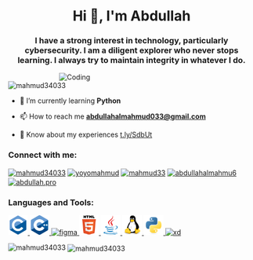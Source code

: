<h1 align="center">Hi 👋, I'm Abdullah</h1>
<h3 align="center">I have a strong interest in technology, particularly cybersecurity. I am a diligent explorer who never stops learning. I always try to maintain integrity in whatever I do.</h3>
<!--<img align="right" alt="Coding" width="400" src="https://user-images.githubusercontent.com/74038190/212749447-bfb7e725-6987-49d9-ae85-2015e3e7cc41.gif">-->
<img align="right" alt="Coding" width="400" src="https://cdn.dribbble.com/users/1162077/screenshots/3848914/media/7ed7d5ca074b48b328150e5a231e8d1f.gif">

<p align="left"> <img src="https://komarev.com/ghpvc/?username=mahmud34033&label=Profile%20views&color=0e75b6&style=flat" alt="mahmud34033" /> </p>

- 🌱 I’m currently learning **Python**

- 📫 How to reach me **abdullahalmahmud033@gmail.com**

- 📄 Know about my experiences [t.ly/SdbUt](https://t.ly/SdbUt)

<h3 align="left">Connect with me:</h3>
<p align="left">
<a href="https://linkedin.com/in/mahmud34033" target="blank"><img align="center" src="https://raw.githubusercontent.com/rahuldkjain/github-profile-readme-generator/master/src/images/icons/Social/linked-in-alt.svg" alt="mahmud34033" height="30" width="40" /></a>
<a href="https://fb.com/yoyomahmud" target="blank"><img align="center" src="https://raw.githubusercontent.com/rahuldkjain/github-profile-readme-generator/master/src/images/icons/Social/facebook.svg" alt="yoyomahmud" height="30" width="40" /></a>
<a href="https://www.codechef.com/users/mahmud33" target="blank"><img align="center" src="https://cdn.jsdelivr.net/npm/simple-icons@3.1.0/icons/codechef.svg" alt="mahmud33" height="30" width="40" /></a>
<a href="https://www.hackerrank.com/abdullahalmahmu6" target="blank"><img align="center" src="https://raw.githubusercontent.com/rahuldkjain/github-profile-readme-generator/master/src/images/icons/Social/hackerrank.svg" alt="abdullahalmahmu6" height="30" width="40" /></a>
<a href="https://codeforces.com/profile/abdullah.pro" target="blank"><img align="center" src="https://raw.githubusercontent.com/rahuldkjain/github-profile-readme-generator/master/src/images/icons/Social/codeforces.svg" alt="abdullah.pro" height="30" width="40" /></a>
</p>

<h3 align="left">Languages and Tools:</h3>
<p align="left"> <a href="https://www.cprogramming.com/" target="_blank" rel="noreferrer"> <img src="https://raw.githubusercontent.com/devicons/devicon/master/icons/c/c-original.svg" alt="c" width="40" height="40"/> </a> <a href="https://www.w3schools.com/cpp/" target="_blank" rel="noreferrer"> <img src="https://raw.githubusercontent.com/devicons/devicon/master/icons/cplusplus/cplusplus-original.svg" alt="cplusplus" width="40" height="40"/> </a> <a href="https://www.figma.com/" target="_blank" rel="noreferrer"> <img src="https://www.vectorlogo.zone/logos/figma/figma-icon.svg" alt="figma" width="40" height="40"/> </a> <a href="https://www.w3.org/html/" target="_blank" rel="noreferrer"> <img src="https://raw.githubusercontent.com/devicons/devicon/master/icons/html5/html5-original-wordmark.svg" alt="html5" width="40" height="40"/> </a> <a href="https://www.java.com" target="_blank" rel="noreferrer"> <img src="https://raw.githubusercontent.com/devicons/devicon/master/icons/java/java-original.svg" alt="java" width="40" height="40"/> </a> <a href="https://www.linux.org/" target="_blank" rel="noreferrer"> <img src="https://raw.githubusercontent.com/devicons/devicon/master/icons/linux/linux-original.svg" alt="linux" width="40" height="40"/> </a> <a href="https://www.python.org" target="_blank" rel="noreferrer"> <img src="https://raw.githubusercontent.com/devicons/devicon/master/icons/python/python-original.svg" alt="python" width="40" height="40"/> </a> <a href="https://www.adobe.com/products/xd.html" target="_blank" rel="noreferrer"> <img src="https://cdn.worldvectorlogo.com/logos/adobe-xd.svg" alt="xd" width="40" height="40"/> </a> </p>

<!--<p><img align="left" src="https://github-readme-stats.vercel.app/api/top-langs?username=mahmud34033&show_icons=true&locale=en&layout=compact" alt="mahmud34033" /></p>-->
<p><img align="left" src="https://github-readme-stats.vercel.app/api/top-langs/?username=mahmud34033&size_weight=0.5&count_weight=0.5" alt="mahmud34033" /></p>

<p>&nbsp;<img align="center" src="https://github-readme-stats.vercel.app/api?username=mahmud34033&show_icons=true&locale=en&theme=ambient_gradient" alt="mahmud34033" /></p>

<!--<p><img align="center" src="https://github-readme-streak-stats.herokuapp.com/?user=mahmud34033&theme=graywhite" alt="mahmud34033" /></p>-->
